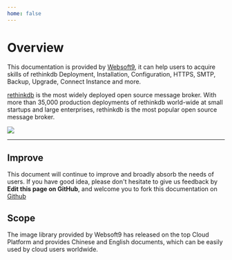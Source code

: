 ```yaml
---
home: false
---
```


# Overview

This documentation is provided by [Websoft9](https://www.websoft9.com/), it can help users to acquire skills of rethinkdb Deployment, Installation, Configuration, HTTPS, SMTP, Backup, Upgrade, Connect Instance and more.

[rethinkdb](https://rethinkdb-server.apache.org/) is the most widely deployed open source message broker. With more than 35,000 production deployments of rethinkdb world-wide at small startups and large enterprises, rethinkdb is the most popular open source message broker.

![](https://libs.websoft9.com/Websoft9/DocsPicture/zh/rethinkdb/rethinkdb-gui-websoft9.png)

---

## Improve

This document will continue to improve and broadly absorb the needs of users. If you have good idea, please don't hesitate to give us feedback by **Edit this page on GitHub**, and welcome you to fork this documentation on [Github](https://github.com/Websoft9/ansible-rethinkdb)

## Scope

The image library provided by Websoft9 has released on the top Cloud Platform and provides Chinese and English documents, which can be easily used by cloud users worldwide.
